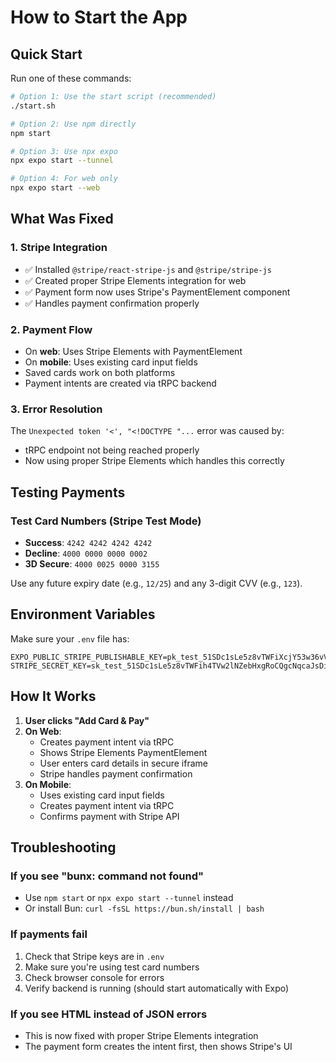 # How to Start the App

## Quick Start

Run one of these commands:

```bash
# Option 1: Use the start script (recommended)
./start.sh

# Option 2: Use npm directly
npm start

# Option 3: Use npx expo
npx expo start --tunnel

# Option 4: For web only
npx expo start --web
```

## What Was Fixed

### 1. **Stripe Integration**
- ✅ Installed `@stripe/react-stripe-js` and `@stripe/stripe-js`
- ✅ Created proper Stripe Elements integration for web
- ✅ Payment form now uses Stripe's PaymentElement component
- ✅ Handles payment confirmation properly

### 2. **Payment Flow**
- On **web**: Uses Stripe Elements with PaymentElement
- On **mobile**: Uses existing card input fields
- Saved cards work on both platforms
- Payment intents are created via tRPC backend

### 3. **Error Resolution**
The `Unexpected token '<', "<!DOCTYPE "...` error was caused by:
- tRPC endpoint not being reached properly
- Now using proper Stripe Elements which handles this correctly

## Testing Payments

### Test Card Numbers (Stripe Test Mode)
- **Success**: `4242 4242 4242 4242`
- **Decline**: `4000 0000 0000 0002`
- **3D Secure**: `4000 0025 0000 3155`

Use any future expiry date (e.g., `12/25`) and any 3-digit CVV (e.g., `123`).

## Environment Variables

Make sure your `.env` file has:
```
EXPO_PUBLIC_STRIPE_PUBLISHABLE_KEY=pk_test_51SDc1sLe5z8vTWFiXcjY53w36vVFSFDfnlRebaVs0a9cccTJEZk2DHzr2rQp3tDp1XlobwOrMpN1nJdJ1DIa9Zpc002zUNcHVj
STRIPE_SECRET_KEY=sk_test_51SDc1sLe5z8vTWFih4TVw2lNZebHxgRoCQgcNqcaJsDirzDAlXFGVEt8UDl1n0YSOG2IhC3nke0wYNHB4v2tRG3w00tLsIETPD
```

## How It Works

1. **User clicks "Add Card & Pay"**
2. **On Web**: 
   - Creates payment intent via tRPC
   - Shows Stripe Elements PaymentElement
   - User enters card details in secure iframe
   - Stripe handles payment confirmation
3. **On Mobile**:
   - Uses existing card input fields
   - Creates payment intent via tRPC
   - Confirms payment with Stripe API

## Troubleshooting

### If you see "bunx: command not found"
- Use `npm start` or `npx expo start --tunnel` instead
- Or install Bun: `curl -fsSL https://bun.sh/install | bash`

### If payments fail
1. Check that Stripe keys are in `.env`
2. Make sure you're using test card numbers
3. Check browser console for errors
4. Verify backend is running (should start automatically with Expo)

### If you see HTML instead of JSON errors
- This is now fixed with proper Stripe Elements integration
- The payment form creates the intent first, then shows Stripe's UI
